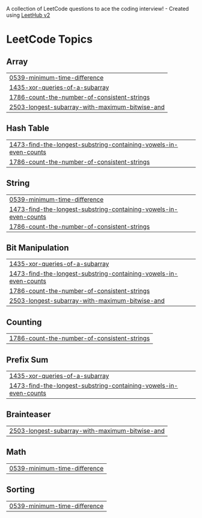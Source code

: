 A collection of LeetCode questions to ace the coding interview! - Created using [LeetHub v2](https://github.com/arunbhardwaj/LeetHub-2.0)
<!---LeetCode Topics Start-->
# LeetCode Topics
## Array
|  |
| ------- |
| [0539-minimum-time-difference](https://github.com/Viral-Ahir/LeetCode_Daily/tree/master/0539-minimum-time-difference) |
| [1435-xor-queries-of-a-subarray](https://github.com/Viral-Ahir/LeetCode_Daily/tree/master/1435-xor-queries-of-a-subarray) |
| [1786-count-the-number-of-consistent-strings](https://github.com/Viral-Ahir/LeetCode_Daily/tree/master/1786-count-the-number-of-consistent-strings) |
| [2503-longest-subarray-with-maximum-bitwise-and](https://github.com/Viral-Ahir/LeetCode_Daily/tree/master/2503-longest-subarray-with-maximum-bitwise-and) |
## Hash Table
|  |
| ------- |
| [1473-find-the-longest-substring-containing-vowels-in-even-counts](https://github.com/Viral-Ahir/LeetCode_Daily/tree/master/1473-find-the-longest-substring-containing-vowels-in-even-counts) |
| [1786-count-the-number-of-consistent-strings](https://github.com/Viral-Ahir/LeetCode_Daily/tree/master/1786-count-the-number-of-consistent-strings) |
## String
|  |
| ------- |
| [0539-minimum-time-difference](https://github.com/Viral-Ahir/LeetCode_Daily/tree/master/0539-minimum-time-difference) |
| [1473-find-the-longest-substring-containing-vowels-in-even-counts](https://github.com/Viral-Ahir/LeetCode_Daily/tree/master/1473-find-the-longest-substring-containing-vowels-in-even-counts) |
| [1786-count-the-number-of-consistent-strings](https://github.com/Viral-Ahir/LeetCode_Daily/tree/master/1786-count-the-number-of-consistent-strings) |
## Bit Manipulation
|  |
| ------- |
| [1435-xor-queries-of-a-subarray](https://github.com/Viral-Ahir/LeetCode_Daily/tree/master/1435-xor-queries-of-a-subarray) |
| [1473-find-the-longest-substring-containing-vowels-in-even-counts](https://github.com/Viral-Ahir/LeetCode_Daily/tree/master/1473-find-the-longest-substring-containing-vowels-in-even-counts) |
| [1786-count-the-number-of-consistent-strings](https://github.com/Viral-Ahir/LeetCode_Daily/tree/master/1786-count-the-number-of-consistent-strings) |
| [2503-longest-subarray-with-maximum-bitwise-and](https://github.com/Viral-Ahir/LeetCode_Daily/tree/master/2503-longest-subarray-with-maximum-bitwise-and) |
## Counting
|  |
| ------- |
| [1786-count-the-number-of-consistent-strings](https://github.com/Viral-Ahir/LeetCode_Daily/tree/master/1786-count-the-number-of-consistent-strings) |
## Prefix Sum
|  |
| ------- |
| [1435-xor-queries-of-a-subarray](https://github.com/Viral-Ahir/LeetCode_Daily/tree/master/1435-xor-queries-of-a-subarray) |
| [1473-find-the-longest-substring-containing-vowels-in-even-counts](https://github.com/Viral-Ahir/LeetCode_Daily/tree/master/1473-find-the-longest-substring-containing-vowels-in-even-counts) |
## Brainteaser
|  |
| ------- |
| [2503-longest-subarray-with-maximum-bitwise-and](https://github.com/Viral-Ahir/LeetCode_Daily/tree/master/2503-longest-subarray-with-maximum-bitwise-and) |
## Math
|  |
| ------- |
| [0539-minimum-time-difference](https://github.com/Viral-Ahir/LeetCode_Daily/tree/master/0539-minimum-time-difference) |
## Sorting
|  |
| ------- |
| [0539-minimum-time-difference](https://github.com/Viral-Ahir/LeetCode_Daily/tree/master/0539-minimum-time-difference) |
<!---LeetCode Topics End-->